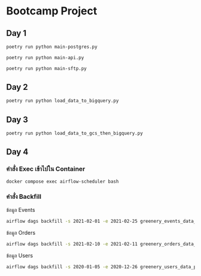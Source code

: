 # Bootcamp Project

## Day 1

```bash
poetry run python main-postgres.py
```

```bash
poetry run python main-api.py
```

```bash
poetry run python main-sftp.py
```

## Day 2

```bash
poetry run python load_data_to_bigquery.py
```

## Day 3

```bash
poetry run python load_data_to_gcs_then_bigquery.py
```

## Day 4

### คำสั่ง Exec เข้าไปใน Container

```bash
docker compose exec airflow-scheduler bash
```

### คำสั่ง Backfill

ข้อมูล Events

```bash
airflow dags backfill -s 2021-02-01 -e 2021-02-25 greenery_events_data_pipeline
```

ข้อมูล Orders

```bash
airflow dags backfill -s 2021-02-10 -e 2021-02-11 greenery_orders_data_pipeline
```

ข้อมูล Users

```bash
airflow dags backfill -s 2020-01-05 -e 2020-12-26 greenery_users_data_pipeline
```